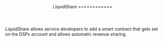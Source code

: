 
<header>
LiquidShare
============
</header>

LiquidShare allows service developers to add a smart contract that gets set on the DSPs account and allows automatic revenue sharing.
